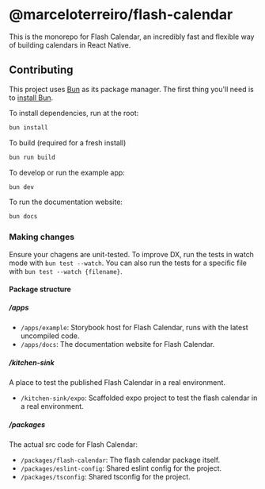# @marceloterreiro/flash-calendar

This is the monorepo for Flash Calendar, an incredibly fast and flexible way of building calendars in React Native.

## Contributing

This project uses [Bun](https://bun.sh/) as its package manager. The first thing you'll need is to [install Bun](https://bun.sh/).

To install dependencies, run at the root:

```bash
bun install
```

To build (required for a fresh install)

```bash
bun run build
```

To develop or run the example app:

```bash
bun dev
```

To run the documentation website:

```bash
bun docs
```

### Making changes

Ensure your chagens are unit-tested. To improve DX, run the tests in watch mode with `bun test --watch`. You can also run the tests for a specific file with `bun test --watch {filename}`.

#### Package structure

##### /apps

- `/apps/example`: Storybook host for Flash Calendar, runs with the latest uncompiled code.
- `/apps/docs`: The documentation website for Flash Calendar.

##### /kitchen-sink

A place to test the published Flash Calendar in a real environment.

- `/kitchen-sink/expo`: Scaffolded expo project to test the flash calendar in a real environment.

##### /packages

The actual src code for Flash Calendar:

- `/packages/flash-calendar`: The flash calendar package itself.
- `/packages/eslint-config`: Shared eslint config for the project.
- `/packages/tsconfig`: Shared tsconfig for the project.
